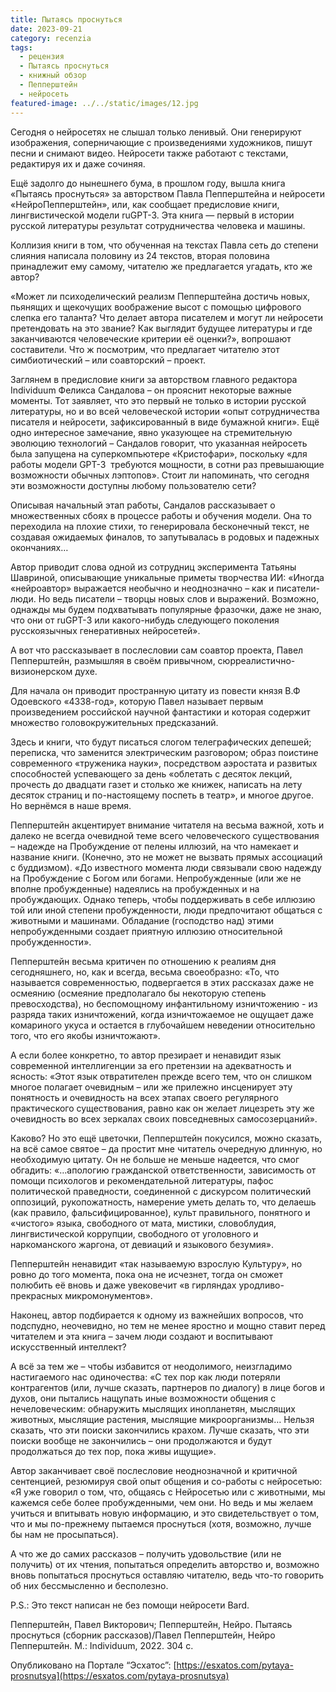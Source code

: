 ```yaml
---
title: Пытаясь проснуться
date: 2023-09-21
category: recenzia
tags:
  - рецензия
  - Пытаясь проснуться
  - книжный обзор
  - Пепперштейн
  - нейросеть
featured-image: ../../static/images/12.jpg
---
```

Сегодня о нейросетях не слышал только ленивый.
Они генерируют изображения, соперничающие с произведениями художников, пишут
песни и снимают видео. Нейросети также работают с текстами, редактируя их и
даже сочиняя.

Ещё задолго до нынешнего бума, в прошлом году,
вышла книга «Пытаясь проснуться» за авторством Павла Пепперштейна и нейросети
«НейроПепперштейн», или, как сообщает предисловие книги, лингвистической модели
ruGPT-3. Эта книга — первый в истории русской литературы результат
сотрудничества человека и машины.

Коллизия
книги в том, что обученная на текстах Павла сеть до степени слияния написала
половину из 24 текстов, вторая половина принадлежит ему самому, читателю же
предлагается угадать, кто же автор? 

«Может
ли психоделический реализм Пепперштейна достичь новых, пьянящих и щекочущих
воображение высот с помощью цифрового слепка его таланта? Что делает автора
писателем и могут ли нейросети претендовать на это звание? Как выглядит будущее
литературы и где заканчиваются человеческие критерии её оценки?», вопрошают
составители. Что ж посмотрим, что предлагает читателю этот симбиотический – или
соавторский – проект.

Заглянем
в предисловие книги за авторством главного редактора Individuum Феликса Сандалова – он прояснит
некоторые важные моменты. Тот заявляет, что это первый не только в истории
русской литературы, но и во всей человеческой истории «опыт сотрудничества
писателя и нейросети, зафиксированный в виде бумажной книги». Ещё одно
интересное замечание, явно указующее на стремительную эволюцию технологий – Сандалов
говорит, что указанная нейросеть была запущена на суперкомпьютере «Кристофари»,
поскольку «для работы модели GPT-3  требуются мощности, в сотни раз превышающие
возможности обычных лэптопов». Стоит ли напоминать, что сегодня эти возможности
доступны любому пользователю сети?

Описывая
начальный этап работы, Сандалов рассказывает о множественных сбоях в процессе
работы и обучения модели. Она то переходила на плохие стихи, то генерировала
бесконечный текст, не создавая ожидаемых финалов, то запутывалась в родовых и
падежных окончаниях… 

Автор
приводит слова одной из сотрудниц эксперимента Татьяны Шавриной, описывающие
уникальные приметы творчества ИИ: «Иногда «нейроавтор» выражается необычно и
неоднозначно – как и писатели-люди. Но ведь писатели – творцы новых слов и
выражений. Возможно, однажды мы будем подхватывать популярные фразочки, даже не
знаю, что они от ruGPT-3
или какого-нибудь следующего поколения русскоязычных генеративных нейросетей». 

А
вот что рассказывает в послесловии сам соавтор проекта, Павел Пепперштейн,
размышляя в своём привычном, сюрреалистично-визионерском духе. 

Для
начала он приводит пространную цитату из повести князя В.Ф Одоевского
«4338-год», которую Павел называет первым произведением российской научной
фантастики и которая содержит множество головокружительных предсказаний.

Здесь
и книги, что будут писаться слогом телеграфических депешей; переписка, что
заменится электрическим разговором; образ поистине современного «труженика
науки», посредством аэростата и развитых способностей успевающего за день
«облетать с десяток лекций, прочесть до двадцати газет и столько же книжек,
написать на лету десяток страниц и по-настоящему поспеть в театр», и многое
другое. Но вернёмся в наше время.

Пепперштейн
акцентирует внимание читателя на весьма важной, хоть и далеко не всегда
очевидной теме всего человеческого существования – надежде на Пробуждение от
пелены иллюзий, на что намекает и название книги. (Конечно, это не может не
вызвать прямых ассоциаций с буддизмом). «До известного момента люди связывали
свою надежду на Пробуждение с Богом или богами. Непробужденные (или же не
вполне пробужденные) надеялись на пробужденных и на пробуждающих. Однако
теперь, чтобы поддерживать в себе иллюзию той или иной степени пробужденности,
люди предпочитают общаться с животными и машинами. Обладание (господство над)
этими непробужденными создает приятную иллюзию относительной пробужденности».

Пепперштейн
весьма критичен по отношению к реалиям дня сегодняшнего, но, как и всегда,
весьма своеобразно: «То, что называется современностью, подвергается в этих
рассказах даже не осмеянию (осмеяние предполагало бы некоторую степень
превосходства), но беспомощному инфантильному изничтожению - из разряда таких
изничтожений, когда изничтожаемое не ощущает даже комариного укуса и остается в
глубочайшем неведении относительно того, что его якобы изничтожают».

А
если более конкретно, то автор презирает и ненавидит язык современной
интеллигенции за его претензии на адекватность и ясность: «Этот язык
отвратителен прежде всего тем, что он слишком многое полагает очевидным – или
же прилежно инсценирует эту понятность и очевидность на всех этапах своего
регулярного практического существования, равно как он желает лицезреть эту же
очевидность во всех зеркалах своих повседневных самосозерцаний». 

Каково?
Но это ещё цветочки, Пепперштейн покусился, можно сказать, на всё самое святое
– да простит мне читатель очередную длинную, но необходимую цитату. Он не
больше не меньше надеется, что смог обгадить: «…апологию гражданской
ответственности, зависимость от помощи психологов и рекомендательной
литературы, пафос политической праведности, соединенной с дискурсом
политический оппозиций, рукопожатность, намерение уметь делать то, что делаешь
(как правило, фальсифицированное), культ правильного, понятного и «чистого»
языка, свободного от мата, мистики, словоблудия, лингвистической коррупции,
свободного от уголовного и наркоманского жаргона, от девиаций и языкового
безумия».

Пепперштейн
ненавидит «так называемую взрослую Культуру», но ровно до того момента, пока
она не исчезнет, тогда он сможет полюбить её вновь и даже увековечит «в
гирляндах уродливо-прекрасных микромонументов».

Наконец,
автор подбирается к одному из важнейших вопросов, что подспудно, неочевидно, но
тем не менее яростно и мощно ставит перед читателем и эта книга – зачем люди
создают и воспитывают искусственный интеллект?

А
всё за тем же – чтобы избавится от неодолимого, неизгладимо настигаемого нас
одиночества: «С тех пор как люди потеряли контрагентов (или, лучше сказать,
партнеров по диалогу) в лице богов и духов, они пытались нащупать иные
возможности общения с нечеловеческим: обнаружить мыслящих инопланетян, мыслящих
животных, мыслящие растения, мыслящие микроорганизмы… Нельзя сказать, что эти
поиски закончились крахом. Лучше сказать, что эти поиски вообще не закончились
– они продолжаются и будут продолжаться до тех пор, пока живы ищущие».

Автор
заканчивает своё послесловие неоднозначной и критичной сентенцией, резюмируя
свой опыт общения и со-работы с нейросетью: «Я уже говорил о том, что, общаясь
с Нейросетью или с животными, мы кажемся себе более пробужденными, чем они. Но
ведь и мы желаем учиться и впитывать новую информацию, и это свидетельствует о
том, что и мы по-прежнему пытаемся проснуться (хотя, возможно, лучше бы нам не
просыпаться).

А
что же до самих рассказов – получить удовольствие (или не получить) от их
чтения, попытаться определить авторство и, возможно вновь попытаться проснуться
оставляю читателю, ведь что-то говорить об них бессмысленно и бесполезно. 

P.S.: Это текст написан не без помощи
нейросети Bard.

Пепперштейн,
Павел Викторович; Пепперштейн, Нейро. Пытаясь проснуться (сборник
рассказов)/Павел Пепперштейн, Нейро Пепперштейн. М.: Individuum, 2022. 304 с.

Опубликовано на Портале “Эсхатос”:
[https://esxatos.com/pytaya-prosnutsya](https://esxatos.com/pytaya-prosnutsya)
